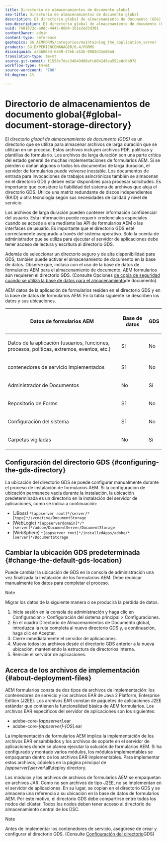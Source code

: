 ```yaml
---
title: Directorio de almacenamientos de documento global
seo-title: Directorio de almacenamientos de documento global
description: El directorio global de almacenamiento de documento (GDS) es un directorio que se utiliza para almacenar archivos de larga duración que se utilizan en un proceso.
seo-description: El directorio global de almacenamiento de documento (GDS) es un directorio que se utiliza para almacenar archivos de larga duración que se utilizan en un proceso.
uuid: 7681672c-a0dc-4445-8004-1b1e2ed3d301
contentOwner: admin
content-type: reference
geptopics: SG_AEMFORMS/categories/maintaining_the_application_server
products: SG_EXPERIENCEMANAGER/6.4/FORMS
discoiquuid: a33b8834-6e39-47eb-a53b-0982d32e80ad
translation-type: tm+mt
source-git-commit: f1558c7dec34649d00afcd04245ea552e8c6b978
workflow-type: tm+mt
source-wordcount: '700'
ht-degree: 1%

---
```



# Directorio de almacenamientos de documento global{#global-document-storage-directory}

El directorio *global de almacenamiento de documento (GDS)* es un directorio que se utiliza para almacenar archivos de larga duración que se utilizan en un proceso. Estos archivos incluyen archivos PDF, políticas y plantillas de formulario. Los archivos de larga duración son una parte crítica del estado general de muchas implementaciones de formularios AEM. Si se pierden o dañan algunos o todos los documentos de larga duración, el servidor de formularios puede volverse inestable. Los documentos de entrada para invocaciones de trabajos asincrónicas también se almacenan en el directorio GDS y deben estar disponibles para procesar solicitudes. Es importante que considere la fiabilidad del sistema de archivos que aloja el directorio GDS. Utilice una matriz redundante de discos independientes (RAID) u otra tecnología según sus necesidades de calidad y nivel de servicio.

Los archivos de larga duración pueden contener información confidencial del usuario. Esta información puede requerir credenciales especiales cuando se accede a ella mediante las API de formularios AEM o las interfaces de usuario. Es importante que el directorio GDS esté correctamente asegurado a través del sistema operativo. Solo la cuenta de administrador que se utiliza para ejecutar el servidor de aplicaciones debe tener acceso de lectura y escritura al directorio GDS.

Además de seleccionar un directorio seguro y de alta disponibilidad para GDS, también puede activar el almacenamiento de documento en la base de datos. Observe que, incluso con el uso de la base de datos de formularios AEM para el almacenamiento de documento, AEM formularios aún requieren el directorio GDS. (Consulte Opciones [de copia de seguridad cuando se utiliza la base de datos para el almacenamiento](/help/forms/using/admin-help/files-back-recover.md#backup-options-when-database-is-used-for-document-storage)de documento).

AEM datos de la aplicación de formularios residen en el directorio GDS y en la base de datos de formularios AEM. En la tabla siguiente se describen los datos y sus ubicaciones.

<table> 
 <thead> 
  <tr> 
   <th><p>Datos de formularios AEM</p></th> 
   <th><p>Base de datos</p></th> 
   <th><p>GDS</p></th> 
  </tr> 
 </thead> 
 <tbody>
  <tr> 
   <td><p>Datos de la aplicación (usuarios, funciones, procesos, políticas, extremos, eventos, etc.)</p></td> 
   <td><p>Sí</p></td> 
   <td><p>No</p></td> 
  </tr> 
  <tr> 
   <td><p>contenedores de servicio implementados</p></td> 
   <td><p>Sí</p></td> 
   <td><p>No</p></td> 
  </tr> 
  <tr> 
   <td><p>Administrador de Documentos </p></td> 
   <td><p>No</p></td> 
   <td><p>Sí</p></td> 
  </tr> 
  <tr> 
   <td><p>Repositorio de Forms</p></td> 
   <td><p>Sí</p></td> 
   <td><p>No</p></td> 
  </tr> 
  <tr> 
   <td><p>Configuración del sistema</p></td> 
   <td><p>Sí</p></td> 
   <td><p>No</p></td> 
  </tr> 
  <tr> 
   <td><p>Carpetas vigiladas</p></td> 
   <td><p>No</p></td> 
   <td><p>Sí</p></td> 
  </tr> 
 </tbody> 
</table>

## Configuración del directorio GDS {#configuring-the-gds-directory}

La ubicación del directorio GDS se puede configurar manualmente durante el proceso de instalación de formularios AEM. Si la configuración de ubicación permanece vacía durante la instalación, la ubicación predeterminada es un directorio en la instalación del servidor de aplicaciones, como se indica a continuación:

* (JBoss) `*[appserver root]*/server/*[type]*/svcnative/DocumentStorage`
* (WebLogic) `*[appserverdomain]*/*[server]*/adobe/DocumentServer/DocumentStorage`
* (WebSphere) `*[appserver root]*/installedApps/adobe/*[server]*/DocumentStorage`

## Cambiar la ubicación GDS predeterminada {#change-the-default-gds-location}

Puede cambiar la ubicación de GDS en la consola de administración una vez finalizada la instalación de los formularios AEM. Debe reubicar manualmente los datos para completar el proceso.

>[!NOTE]
>
>Migrar los datos de la siguiente manera o se producirá la pérdida de datos.

1. Inicie sesión en la consola de administración y haga clic en Configuración > Configuración del sistema principal > Configuraciones.
1. En el cuadro Directorio de Almacenamientos de Documento global, introduzca la ruta completa al nuevo directorio GDS y, a continuación, haga clic en Aceptar.
1. Cierre inmediatamente el servidor de aplicaciones.
1. Mueva todos los archivos desde el directorio GDS anterior a la nueva ubicación, manteniendo la estructura de directorios interna.
1. Reinicie el servidor de aplicaciones.

## Acerca de los archivos de implementación {#about-deployment-files}

AEM formularios consta de dos tipos de archivos de implementación: los contenedores de servicio y los archivos EAR de Java 2 Platform, Enterprise Edition (J2EE). Los archivos EAR constan de paquetes de aplicaciones J2EE estándar que contienen la funcionalidad básica de AEM formularios. Los archivos EAR específicos del servidor de aplicaciones son los siguientes:

* adobe-core-*[appserver]*.ear
* adobe-core-*[appserver]*-*[OS]*.ear

La implementación de formularios AEM implica la implementación de los archivos EAR ensamblados y los archivos de soporte en el servidor de aplicaciones donde se planea ejecutar la solución de formularios AEM. Si ha configurado y montado varios módulos, los módulos implementables se empaquetan dentro de los archivos EAR implementables. Para implementar estos archivos, cópielos en la página principal de *[appserver]*\server\all\deploy directory.

Los módulos y los archivos de archivos de formularios AEM se empaquetan en archivos JAR. Como no son archivos de tipo J2EE, no se implementan en el servidor de aplicaciones. En su lugar, se copian en el directorio GDS y se almacena una referencia a su ubicación en la base de datos de formularios AEM. Por este motivo, el directorio GDS debe compartirse entre todos los nodos del clúster. Todos los nodos deben tener acceso al directorio de almacenamiento central de los DSC.

>[!NOTE]
>
>Antes de implementar los contenedores de servicio, asegúrese de crear y configurar el directorio GDS. (Consulte [Configuración del directorio](global-document-storage-directory.md#configuring-the-gds-directory)GDS)

